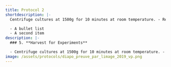 ```yaml
---
title: Protocol 2
shortdescription: |-
  Centrifuge cultures at 1500g for 10 minutes at room temperature. - Resuspend pellet in appropriate buffer

  - A bullet list
  - A second item
description: |-
  ### 5. **Harvest for Experiments**

  - Centrifuge cultures at 1500g for 10 minutes at room temperature. - Resuspend pellet in appropriate buffer or medium for downstream applications: - **Microscopy**: Resuspend in PBS and fix if needed. - **Drug assay**: Plate desired concentration in 96-well plates. - **RNA extraction**: Proceed with lysis immediately.
image: /assets/protocols/diapo_preuve_par_limage_2019_vp.png
---
```


